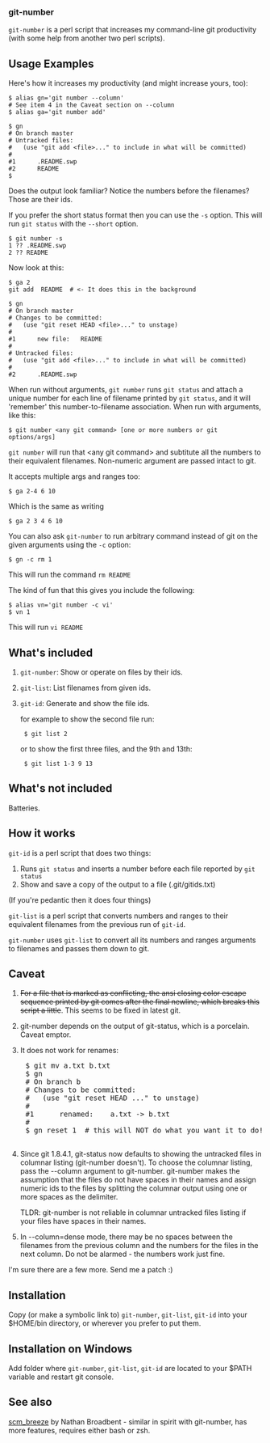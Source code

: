 ### git-number ###

`git-number` is a perl script that increases my command-line git productivity
(with some help from another two perl scripts).

## Usage Examples ##

Here's how it increases my productivity (and might increase yours, too):

    $ alias gn='git number --column'
    # See item 4 in the Caveat section on --column
    $ alias ga='git number add'

    $ gn
    # On branch master
    # Untracked files:
    #   (use "git add <file>..." to include in what will be committed)
    #
    #1      .README.swp
    #2      README
    $

Does the output look familiar? Notice the numbers before the filenames? Those
are their ids.

If you prefer the short status format then you can use the `-s` option. This
will run `git status` with the `--short` option.

    $ git number -s
    1 ?? .README.swp
    2 ?? README


Now look at this:

    $ ga 2
    git add  README  # <- It does this in the background

    $ gn
    # On branch master
    # Changes to be committed:
    #   (use "git reset HEAD <file>..." to unstage)
    #
    #1      new file:   README
    #
    # Untracked files:
    #   (use "git add <file>..." to include in what will be committed)
    #
    #2      .README.swp

When run without arguments, `git number` runs `git status` and attach a unique
number for each line of filename printed by `git status`, and it will 'remember'
this number-to-filename association. When run with arguments, like this:

    $ git number <any git command> [one or more numbers or git options/args]

`git number` will run that &lt;any git command&gt; and subtitute all the numbers
to their equivalent filenames. Non-numeric argument are passed intact to git.

It accepts multiple args and ranges too:

    $ ga 2-4 6 10

Which is the same as writing

    $ ga 2 3 4 6 10

You can also ask `git-number` to run arbitrary command instead of git on the
given arguments using the `-c` option:

    $ gn -c rm 1

This will run the command `rm README`

The kind of fun that this gives you include the following:

    $ alias vn='git number -c vi'
    $ vn 1

This will run `vi README`

## What's included ##

1. `git-number`: Show or operate on files by their ids.
2. `git-list`: List filenames from given ids.
3. `git-id`: Generate and show the file ids.

    for example to show the second file run:

        $ git list 2

    or to show the first three files, and the  9th and 13th:

        $ git list 1-3 9 13

## What's not included ##

Batteries.

## How it works ##

`git-id` is a perl script that does two things:

1. Runs `git status` and inserts a number before each file reported by `git
   status`
2. Show and save a copy of the output to a file (.git/gitids.txt)

(If you're pedantic then it does four things)

`git-list` is a perl script that converts numbers and ranges to their
equivalent filenames from the previous run of `git-id`.

`git-number` uses `git-list` to convert all its numbers and ranges arguments to
filenames and passes them down to git.

## Caveat ##

1. <strike>For a file that is marked as conflicting, the ansi closing color escape
   sequence printed by git comes after the final newline, which breaks this
   script a little</strike>. This seems to be fixed in latest git.

2. git-number depends on the output of git-status, which is a porcelain. Caveat emptor.

3. It does not work for renames:

 <pre>
    $ git mv a.txt b.txt
    $ gn
    # On branch b
    # Changes to be committed:
    #   (use "git reset HEAD <file>..." to unstage)
    #
    #1      renamed:    a.txt -> b.txt
    #
    $ gn reset 1  # this will NOT do what you want it to do!
 </pre>

4.  Since git 1.8.4.1, git-status now defaults to showing the untracked files
    in columnar listing (git-number doesn't).  To choose the columnar listing,
    pass the --column argument to git-number.  git-number makes the assumption
    that the files do not have spaces in their names and assign numeric ids to
    the files by splitting the columnar output using one or more spaces as the
    delimiter.

    TLDR: git-number is not reliable in columnar untracked files
    listing if your files have spaces in their names.

5.  In --column=dense mode, there may be no spaces between the filenames from
    the previous column and the numbers for the files in the next column.  Do
    not be alarmed - the numbers work just fine.

I'm sure there are a few more. Send me a patch :)

## Installation ##

Copy (or make a symbolic link to) `git-number`, `git-list`, `git-id` into your
$HOME/bin directory, or wherever you prefer to put them.

## Installation on Windows ##

Add folder where `git-number`, `git-list`, `git-id` are located to your
$PATH variable and restart git console.

## See also ##

[scm_breeze](https://github.com/ndbroadbent/scm_breeze) by Nathan
Broadbent - similar in spirit with git-number, has more features,
requires either bash or zsh.
